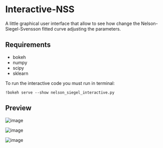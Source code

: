 # Interactive-NSS
A little graphical user interface that allow to see how change the Nelson-Siegel-Svensson fitted curve adjusting the parameters.

## Requirements
* bokeh
* numpy
* scipy
* sklearn

To run the interactive code you must run in terminal:
```
!bokeh serve --show nelson_siegel_interactive.py
```
## Preview
![image](https://user-images.githubusercontent.com/45374079/124342019-5a2e0c80-db86-11eb-9ce9-bd6df3835782.png)

![image](https://user-images.githubusercontent.com/45374079/124342117-2e5f5680-db87-11eb-9b72-a3fd016ab503.png)

![image](https://user-images.githubusercontent.com/45374079/124342129-5a7ad780-db87-11eb-967e-d2b09d18f2f8.png)

